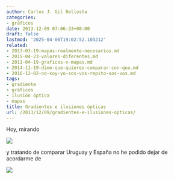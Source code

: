 ```yaml
---
author: Carlos J. Gil Bellosta
categories:
- gráficos
date: 2013-12-09 07:06:33+00:00
draft: false
lastmod: '2025-04-06T19:02:52.103212'
related:
- 2013-03-19-mapas-realmente-necesarios.md
- 2015-04-23-valores-diferentes.md
- 2011-04-19-graficos-v-mapas.md
- 2014-11-19-dime-que-quieres-comparar-con-que.md
- 2016-12-02-no-soy-yo-sos-vos-repito-sos-vos.md
tags:
- gradiente
- gráficos
- ilusión óptica
- mapas
title: Gradientes e ilusiones ópticas
url: /2013/12/09/gradientes-e-ilusiones-opticas/
---
```


Hoy, mirando

[![](/wp-uploads/2013/12/Bap0z9kIIAApETJ.jpg)
](/wp-uploads/2013/12/Bap0z9kIIAApETJ.jpg)

y tratando de comparar Uruguay y España no he podido dejar de acordarme de

[![](/wp-uploads/2013/12/Gradient-optical-illusion.png#center)
](/wp-uploads/2013/12/Gradient-optical-illusion.png#center)